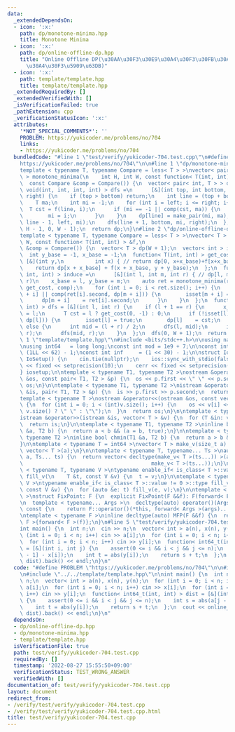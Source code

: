 ```yaml
---
data:
  _extendedDependsOn:
  - icon: ':x:'
    path: dp/monotone-minima.hpp
    title: Monotone Minima
  - icon: ':x:'
    path: dp/online-offline-dp.hpp
    title: "Online Offline DP(\u30AA\u30F3\u30E9\u30A4\u30F3\u30FB\u30AA\u30D5\u30E9\
      \u30A4\u30F3\u5909\u63DB)"
  - icon: ':x:'
    path: template/template.hpp
    title: template/template.hpp
  _extendedRequiredBy: []
  _extendedVerifiedWith: []
  _isVerificationFailed: true
  _pathExtension: cpp
  _verificationStatusIcon: ':x:'
  attributes:
    '*NOT_SPECIAL_COMMENTS*': ''
    PROBLEM: https://yukicoder.me/problems/no/704
    links:
    - https://yukicoder.me/problems/no/704
  bundledCode: "#line 1 \"test/verify/yukicoder-704.test.cpp\"\n#define PROBLEM \"\
    https://yukicoder.me/problems/no/704\"\n\n#line 1 \"dp/monotone-minima.hpp\"\n\
    template < typename T, typename Compare = less< T > >\nvector< pair< int, T >\
    \ > monotone_minima(\n    int H, int W, const function< T(int, int) > &f,\n  \
    \  const Compare &comp = Compare()) {\n  vector< pair< int, T > > dp(H);\n  function<\
    \ void(int, int, int, int) > dfs =\n      [&](int top, int bottom, int left, int\
    \ right) {\n    if (top > bottom) return;\n    int line = (top + bottom) / 2;\n\
    \    T ma;\n    int mi = -1;\n    for (int i = left; i <= right; i++) {\n    \
    \  T cst = f(line, i);\n      if (mi == -1 || comp(cst, ma)) {\n        ma = cst;\n\
    \        mi = i;\n      }\n    }\n    dp[line] = make_pair(mi, ma);\n    dfs(top,\
    \ line - 1, left, mi);\n    dfs(line + 1, bottom, mi, right);\n  };\n  dfs(0,\
    \ H - 1, 0, W - 1);\n  return dp;\n}\n#line 2 \"dp/online-offline-dp.hpp\"\n\n\
    template < typename T, typename Compare = less< T > >\nvector< T > online_offline_dp(int\
    \ W, const function< T(int, int) > &f,\n                              const Compare\
    \ &comp = Compare()) {\n  vector< T > dp(W + 1);\n  vector< int > isset(W + 1);\n\
    \  int y_base = -1, x_base = -1;\n  function< T(int, int) > get_cost =\n     \
    \ [&](int y,\n          int x) { // return dp[0, x+x_base)+f[x+x_base, y+y_base)\n\
    \    return dp[x + x_base] + f(x + x_base, y + y_base);\n  };\n  function< void(int,\
    \ int, int) > induce =\n      [&](int l, int m, int r) { // dp[l, m) -> dp[m,\
    \ r)\n    x_base = l, y_base = m;\n    auto ret = monotone_minima(r - m, m - l,\
    \ get_cost, comp);\n    for (int i = 0; i < ret.size(); i++) {\n      if (!isset[m\
    \ + i] || comp(ret[i].second, dp[m + i])) {\n        isset[m + i] = true;\n  \
    \      dp[m + i]    = ret[i].second;\n      }\n    }\n  };\n  function< void(int,\
    \ int) > dfs = [&](int l, int r) {\n    if (l + 1 == r) {\n      x_base = l, y_base\
    \ = l;\n      T cst = l ? get_cost(0, -1) : 0;\n      if (!isset[l] || comp(cst,\
    \ dp[l])) {\n        isset[l] = true;\n        dp[l]    = cst;\n      }\n    }\
    \ else {\n      int mid = (l + r) / 2;\n      dfs(l, mid);\n      induce(l, mid,\
    \ r);\n      dfs(mid, r);\n    }\n  };\n  dfs(0, W + 1);\n  return dp;\n};\n#line\
    \ 1 \"template/template.hpp\"\n#include <bits/stdc++.h>\n\nusing namespace std;\n\
    \nusing int64   = long long;\nconst int mod = 1e9 + 7;\n\nconst int64 infll =\
    \ (1LL << 62) - 1;\nconst int inf     = (1 << 30) - 1;\n\nstruct IoSetup {\n \
    \ IoSetup() {\n    cin.tie(nullptr);\n    ios::sync_with_stdio(false);\n    cout\
    \ << fixed << setprecision(10);\n    cerr << fixed << setprecision(10);\n  }\n\
    } iosetup;\n\ntemplate < typename T1, typename T2 >\nostream &operator<<(ostream\
    \ &os, const pair< T1, T2 > &p) {\n  os << p.first << \" \" << p.second;\n  return\
    \ os;\n}\n\ntemplate < typename T1, typename T2 >\nistream &operator>>(istream\
    \ &is, pair< T1, T2 > &p) {\n  is >> p.first >> p.second;\n  return is;\n}\n\n\
    template < typename T >\nostream &operator<<(ostream &os, const vector< T > &v)\
    \ {\n  for (int i = 0; i < (int)v.size(); i++) {\n    os << v[i] << (i + 1 !=\
    \ v.size() ? \" \" : \"\");\n  }\n  return os;\n}\n\ntemplate < typename T >\n\
    istream &operator>>(istream &is, vector< T > &v) {\n  for (T &in: v) is >> in;\n\
    \  return is;\n}\n\ntemplate < typename T1, typename T2 >\ninline bool chmax(T1\
    \ &a, T2 b) {\n  return a < b && (a = b, true);\n}\n\ntemplate < typename T1,\
    \ typename T2 >\ninline bool chmin(T1 &a, T2 b) {\n  return a > b && (a = b, true);\n\
    }\n\ntemplate < typename T = int64 >\nvector< T > make_v(size_t a) {\n  return\
    \ vector< T >(a);\n}\n\ntemplate < typename T, typename... Ts >\nauto make_v(size_t\
    \ a, Ts... ts) {\n  return vector< decltype(make_v< T >(ts...)) >(a,\n       \
    \                                         make_v< T >(ts...));\n}\n\ntemplate\
    \ < typename T, typename V >\ntypename enable_if< is_class< T >::value == 0 >::type\
    \ fill_v(\n    T &t, const V &v) {\n  t = v;\n}\n\ntemplate < typename T, typename\
    \ V >\ntypename enable_if< is_class< T >::value != 0 >::type fill_v(\n    T &t,\
    \ const V &v) {\n  for (auto &e: t) fill_v(e, v);\n}\n\ntemplate < typename F\
    \ >\nstruct FixPoint: F {\n  explicit FixPoint(F &&f): F(forward< F >(f)) {}\n\
    \n  template < typename... Args >\n  decltype(auto) operator()(Args &&...args)\
    \ const {\n    return F::operator()(*this, forward< Args >(args)...);\n  }\n};\n\
    \ntemplate < typename F >\ninline decltype(auto) MFP(F &&f) {\n  return FixPoint<\
    \ F >{forward< F >(f)};\n}\n#line 5 \"test/verify/yukicoder-704.test.cpp\"\n\n\
    int main() {\n  int n;\n  cin >> n;\n  vector< int > a(n), x(n), y(n);\n  for\
    \ (int i = 0; i < n; i++) cin >> a[i];\n  for (int i = 0; i < n; i++) cin >> x[i];\n\
    \  for (int i = 0; i < n; i++) cin >> y[i];\n  function< int64_t(int, int) > dist\
    \ = [&](int i, int j) {\n    assert(0 <= i && i < j && j <= n);\n    int s = abs(a[j\
    \ - 1] - x[i]);\n    int t = abs(y[i]);\n    return s + t;\n  };\n  cout << online_offline_dp(n,\
    \ dist).back() << endl;\n}\n"
  code: "#define PROBLEM \"https://yukicoder.me/problems/no/704\"\n\n#include \"../../dp/online-offline-dp.hpp\"\
    \n#include \"../../template/template.hpp\"\n\nint main() {\n  int n;\n  cin >>\
    \ n;\n  vector< int > a(n), x(n), y(n);\n  for (int i = 0; i < n; i++) cin >>\
    \ a[i];\n  for (int i = 0; i < n; i++) cin >> x[i];\n  for (int i = 0; i < n;\
    \ i++) cin >> y[i];\n  function< int64_t(int, int) > dist = [&](int i, int j)\
    \ {\n    assert(0 <= i && i < j && j <= n);\n    int s = abs(a[j - 1] - x[i]);\n\
    \    int t = abs(y[i]);\n    return s + t;\n  };\n  cout << online_offline_dp(n,\
    \ dist).back() << endl;\n}\n"
  dependsOn:
  - dp/online-offline-dp.hpp
  - dp/monotone-minima.hpp
  - template/template.hpp
  isVerificationFile: true
  path: test/verify/yukicoder-704.test.cpp
  requiredBy: []
  timestamp: '2022-08-27 15:55:50+09:00'
  verificationStatus: TEST_WRONG_ANSWER
  verifiedWith: []
documentation_of: test/verify/yukicoder-704.test.cpp
layout: document
redirect_from:
- /verify/test/verify/yukicoder-704.test.cpp
- /verify/test/verify/yukicoder-704.test.cpp.html
title: test/verify/yukicoder-704.test.cpp
---
```


